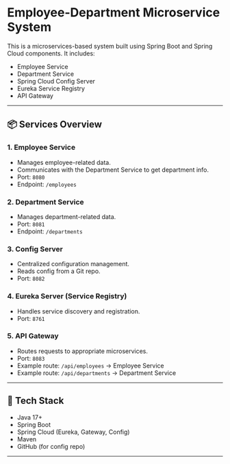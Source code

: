 # Employee-Department Microservice System

This is a microservices-based system built using Spring Boot and Spring Cloud components. It includes:

- Employee Service
- Department Service
- Spring Cloud Config Server
- Eureka Service Registry
- API Gateway

---



## 📦 Services Overview

### 1. **Employee Service**
- Manages employee-related data.
- Communicates with the Department Service to get department info.
- Port: `8080`
- Endpoint: `/employees`

### 2. **Department Service**
- Manages department-related data.
- Port: `8081`
- Endpoint: `/departments`

### 3. **Config Server**
- Centralized configuration management.
- Reads config from a Git repo.
- Port: `8082`

### 4. **Eureka Server (Service Registry)**
- Handles service discovery and registration.
- Port: `8761`

### 5. **API Gateway**
- Routes requests to appropriate microservices.
- Port: `8083`
- Example route: `/api/employees` → Employee Service
- Example route: `/api/departments` → Department Service

---

## 🔧 Tech Stack

- Java 17+
- Spring Boot
- Spring Cloud (Eureka, Gateway, Config)
- Maven
- GitHub (for config repo)

---




